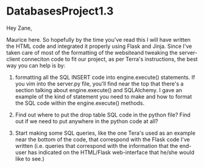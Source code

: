 # DatabasesProject1.3

Hey Zane,

Maurice here. So hopefully by the time you've read this I will have written the HTML code and integrated it properly using Flask and Jinja. Since I've taken care of most of the formatting of the websiteand tweaking the server-client conneciton code to fit our project, as per Terra's instructions, the best way you can help is by:

1) formatting all the SQL INSERT code into engine.execute() statements. If you vim into the server.py file, you'll find near the top that there's a section talking about engine.execute() and SQLAlchemy. I gave an example of the kind of statement you need to make and how to format the SQL code within the engine.execute() methods.

2) Find out where to put the drop table SQL code in the python file? Find out if we need to put anywhere in the python code at all?

3) Start making some SQL queries, like the one Tera's used as an example near the bottom of the code, that correspond with the Flask code I've written (i.e. queries that correspond with the information that the end-user has indicated on the HTML/Flask web-interface that he/she would like to see.)
